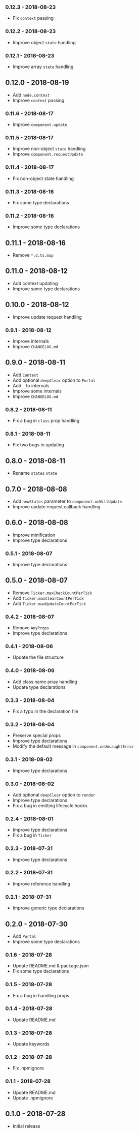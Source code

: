 ### 0.12.3 - 2018-08-23

- Fix `context` passing

### 0.12.2 - 2018-08-23

- Improve object `state` handling

### 0.12.1 - 2018-08-23

- Improve array `state` handling

## 0.12.0 - 2018-08-19

- Add `node.context`
- Improve `context` passing

### 0.11.6 - 2018-08-17

- Improve `component.update`

### 0.11.5 - 2018-08-17

- Improve non-object `state` handling
- Improve `component.requestUpdate`

### 0.11.4 - 2018-08-17

- Fix non-object state handling

### 0.11.3 - 2018-08-16

- Fix some type declarations

### 0.11.2 - 2018-08-16

- Improve some type declarations

## 0.11.1 - 2018-08-16

- Remove `*.d.ts.map`

## 0.11.0 - 2018-08-12

- Add context updating
- Improve some type declarations

## 0.10.0 - 2018-08-12

- Improve update request handling

### 0.9.1 - 2018-08-12

- Improve internals
- Improve `CHANGELOG.md`

## 0.9.0 - 2018-08-11

- Add `Context`
- Add optional `deepClear` option to `Portal`
- Add `_` to internals
- Improve some internals
- Improve `CHANGELOG.md`

### 0.8.2 - 2018-08-11

- Fix a bug in `class` prop handling

### 0.8.1 - 2018-08-11

- Fix two bugs in updating

## 0.8.0 - 2018-08-11

- Rename `states` `state`

## 0.7.0 - 2018-08-08

- Add `newStates` parameter to `component.onWillUpdate`
- Improve update request callback handling

## 0.6.0 - 2018-08-08

- Improve minification
- Improve type declarations

### 0.5.1 - 2018-08-07

- Improve type declarations

## 0.5.0 - 2018-08-07

- Remove `Ticker.maxCheckCountPerTick`
- Add `Ticker.maxClearCountPerTick`
- Add `Ticker.maxUpdateCountPerTick`

### 0.4.2 - 2018-08-07

- Remove `AnyProps`
- Improve type declarations

### 0.4.1 - 2018-08-06

- Update the file structure

### 0.4.0 - 2018-08-06

- Add class name array handling
- Update type declarations

### 0.3.3 - 2018-08-04

- Fix a typo in the declaration file

### 0.3.2 - 2018-08-04

- Preserve special props
- Improve type declarations
- Modify the default message in `component.onUncaughtError`

### 0.3.1 - 2018-08-02

- Improve type declarations

### 0.3.0 - 2018-08-02

- Add optional `deepClear` option to `render`
- Improve type declarations
- Fix a bug in emitting lifecycle hooks

### 0.2.4 - 2018-08-01

- Improve type declarations
- Fix a bug in `Ticker`

### 0.2.3 - 2018-07-31

- Improve type declarations

### 0.2.2 - 2018-07-31

- Improve reference handling

### 0.2.1 - 2018-07-31

- Improve generic type declarations

## 0.2.0 - 2018-07-30

- Add `Portal`
- Improve some type declarations

### 0.1.6 - 2018-07-28

- Update README.md & package.json
- Fix some type declarations

### 0.1.5 - 2018-07-28

- Fix a bug in handling props

### 0.1.4 - 2018-07-28

- Update README.md

### 0.1.3 - 2018-07-28

- Update keywords

### 0.1.2 - 2018-07-28

- Fix .npmignore

### 0.1.1 - 2018-07-28

- Update README.md
- Update .npmignore

## 0.1.0 - 2018-07-28

- Initial release
